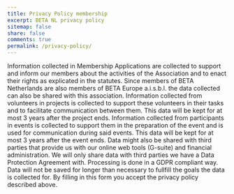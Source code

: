 ```yaml
---
title: Privacy Policy membership
excerpt: BETA NL privacy policy
sitemap: false
share: false
comments: true
permalink: /privacy-policy/
---
```

Information collected in Membership Applications are collected to support and inform our members about the activities of the Association and to enact their rights as explicated in the statutes. Since members of BETA Netherlands are also members of BETA Europe a.i.s.b.l. the data collected can also be shared with this association.
Information collected from volunteers in projects is collected to support these volunteers in their tasks and to facilitate communication between them. This data will be kept for at most 3 years after the project ends.
Information collected from participants in events is collected to support them in the preparation of the event and is used for communication during said events. This data will be kept for at most 3 years after the event ends.
 Data might also be shared with third parties that provide us with our online web tools (G-suite) and financial administration. We will only share data with third parties we have a Data Protection Agreement with. Processing is done in a GDPR compliant way.  Data will not be saved for longer than necessary to fullfill the goals the data is collected for. By filling in this form you accept the privacy policy described above.
